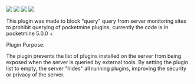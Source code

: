 [![](https://poggit.pmmp.io/shield.state/AntiQuery)](https://poggit.pmmp.io/p/AntiQuery)
<a href="https://poggit.pmmp.io/p/AntiQuery"><img src="https://poggit.pmmp.io/shield.state/AntiQuery"></a>
[![](https://poggit.pmmp.io/shield.api/AntiQuery)](https://poggit.pmmp.io/p/AntiQuery)
<a href="https://poggit.pmmp.io/p/AntiQuery"><img src="https://poggit.pmmp.io/shield.api/AntiQuery"></a>

This plugin was made to block "query" query from server monitoring sites to prohibit querying of pocketmine plugins, currently the code is in pocketmine 5.0.0 +

Plugin Purpose:

The plugin prevents the list of plugins installed on the server from being exposed when the server is queried by external tools. By setting the plugin list to empty, the server "hides" all running plugins, improving the security or privacy of the server.
